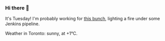### Hi there :wave:

It's Tuesday! I'm probably working for [this bunch](https://github.com/kohofinancial), lighting a fire under some Jenkins pipeline.

Weather in Toronto: sunny, at +1°C.
